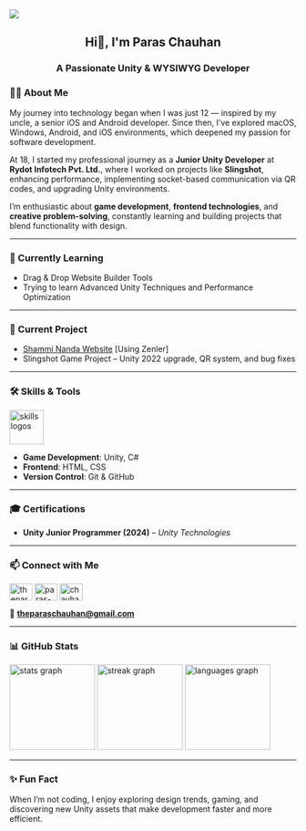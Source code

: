 <div>
  <img style="100%" src="https://capsule-render.vercel.app/api?type=blur&height=100&section=header&reversal=false&fontSize=112&fontColor=FFFFFF&fontAlign=136&fontAlignY=50&stroke=-&animation=fadeIn&descSize=20&descAlign=10000&descAlignY=1111&textBg=false&color=random"  />
</div>


<h2 align="center">Hi👋, I'm Paras Chauhan</h2>
<h3 align="center">A Passionate Unity & WYSIWYG Developer </h3>


### 👨‍💻 About Me

My journey into technology began when I was just 12 — inspired by my uncle, a senior iOS and Android developer. Since then, I’ve explored macOS, Windows, Android, and iOS environments, which deepened my passion for software development.  

At 18, I started my professional journey as a **Junior Unity Developer** at **Rydot Infotech Pvt. Ltd.**, where I worked on projects like **Slingshot**, enhancing performance, implementing socket-based communication via QR codes, and upgrading Unity environments.  

I’m enthusiastic about **game development**, **frontend technologies**, and **creative problem-solving**, constantly learning and building projects that blend functionality with design.

---

### 🌱 Currently Learning
- Drag & Drop Website Builder Tools  
- Trying to learn Advanced Unity Techniques and Performance Optimization  

---

### 🔭 Current Project
- [Shammi Nanda Website](https://www.shamminanda.com/)  [Using Zenler]
- Slingshot Game Project – Unity 2022 upgrade, QR system, and bug fixes  

---

### 🛠️ Skills & Tools

<div align="left">
  <img src="https://skillicons.dev/icons?i=unity,cs,c,html,css,tailwind,js,wordpress,git" height="60" alt="skills logos" />
</div>

- **Game Development**: Unity, C#  
- **Frontend**: HTML, CSS  
- **Version Control**: Git & GitHub  

---

### 🎓 Certifications
- **Unity Junior Programmer (2024)** – *Unity Technologies*  

---

### 📫 Connect with Me

<p align="left">
<a href="https://twitter.com/theparaschauhan" target="blank"><img align="center" src="https://raw.githubusercontent.com/rahuldkjain/github-profile-readme-generator/master/src/images/icons/Social/twitter.svg" alt="theparaschauhan" height="30" width="40" /></a>
<a href="https://linkedin.com/in/paras-chauhan-447b0b253/" target="blank"><img align="center" src="https://raw.githubusercontent.com/rahuldkjain/github-profile-readme-generator/master/src/images/icons/Social/linked-in-alt.svg" alt="paras-chauhan-447b0b253" height="30" width="40" /></a>
<a href="https://www.codechef.com/users/chauhanparas" target="blank"><img align="center" src="https://cdn.jsdelivr.net/npm/simple-icons@3.1.0/icons/codechef.svg" alt="chauhanparas" height="30" width="40" /></a>
</p>

📧 **theparaschauhan@gmail.com**

---

### 📊 GitHub Stats

<div align="left">
  <img src="https://github-readme-stats.vercel.app/api?username=theparaschauhan&show_icons=true&theme=dracula" height="150" alt="stats graph" />
  <img src="https://streak-stats.demolab.com?user=theparaschauhan&theme=dracula" height="150" alt="streak graph" />
  <img src="https://github-readme-stats.vercel.app/api/top-langs/?username=theparaschauhan&layout=compact&theme=dracula" height="150" alt="languages graph" />
</div>

---

### ✨ Fun Fact
When I’m not coding, I enjoy exploring design trends, gaming, and discovering new Unity assets that make development faster and more efficient.
